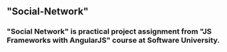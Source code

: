 ## "Social-Network"
### "Social Network" is practical project assignment from "JS Frameworks with AngularJS" course at Software University.
